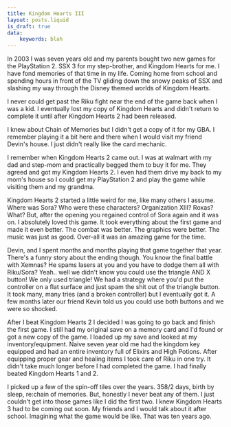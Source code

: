 ```yaml
---
title: Kingdom Hearts III
layout: posts.liquid
is_draft: true
data:
    keywords: blah
---
```

In 2003 I was seven years old and my parents bought two new games for the PlayStation 2. 
SSX 3 for my step-brother, and Kingdom Hearts for me. I have fond memories of that time
in my life. Coming home from school and spending hours in front of the TV gliding down
the snowy peaks of SSX and slashing my way through the Disney themed worlds of Kingdom
Hearts.

I never could get past the Riku fight near the end of the game back when I was a kid.
I eventually lost my copy of Kingdom Hearts and didn't return to complete it until after
Kingdom Hearts 2 had been released.

I knew about Chain of Memories but I didn't get a copy of it for my GBA. I remember
playing it a bit here and there when I would visit my friend Devin's house. I just
didn't really like the card mechanic.

I remember when Kingdom Hearts 2 came out. I was at walmart with my dad and step-mom
and practically begged them to buy it for me. They agreed and got my Kingdom Hearts 2.
I even had them drive my back to my mom's house so I could get my PlayStation 2 and play
the game while visiting them and my grandma.

Kingdom Hearts 2 started a little weird for me, like many others I assume. Where was Sora?
Who were these characters? Organization XIII? Roxas? What? But, after the opening you
regained control of Sora again and it was on. I absolutely loved this game. It took everything
about the first game and made it even better. The combat was better. The graphics were
better. The music was just as good. Over-all it was an amazing game for the time.

Devin, and I spent months and months playing that game together that year. There's a funny
story about the ending though. You know the final battle with Xemnas? He spams lasers at you
and you have to dodge them all with Riku/Sora? Yeah.. well we didn't know you could use the
triangle AND X button! We only used triangle! We had a strategy where you'd put the controller
on a flat surface and just spam the shit out of the triangle button. It took many, many tries
(and a broken controller) but I eventually got it. A few months later our friend Kevin told
us you could use both buttons and we were so shocked.

After I beat Kingdom Hearts 2 I decided I was going to go back and finish the first game.
I still had my original save on a memory card and I'd found or got a new copy of the game.
I loaded up my save and looked at my inventory/equipment. Naive seven year old me had the
kingdom key equipped and had an entire inventory full of Elixirs and High Potions. After
equipping proper gear and healing items I took care of Riku in one try. It didn't take 
much longer before I had completed the game. I had finally beated Kingdom Hearts 1 and 2.

I picked up a few of the spin-off tiles over the years. 358/2 days, birth by sleep, 
re:chain of memories. But, honestly I never beat any of them. I just couldn't get into
those games like I did the first two. I knew Kingdom Hearts 3 had to be coming out soon.
My friends and I would talk about it after school. Imagining what the game would be like.
That was ten years ago.



